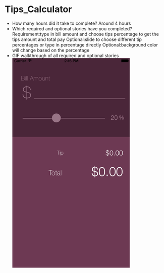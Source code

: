 Tips_Calculator
===============
* How many hours did it take to complete?
Around 4 hours
* Which required and optional stories have you completed?
Requirement:type in bill amount and choose tips percentage to get the tips amount and total pay
Optional:slide to choose different tip percentages or type in percentage directly
Optional:background color will change based on the percentage
* GIF walkthrough of all required and optional stories
![Demo](https://raw.githubusercontent.com/xixihalu/Tips_Calculator/master/Demo.gif)
